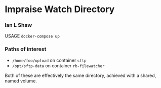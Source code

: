 # Impraise Watch Directory

### Ian L Shaw

USAGE `docker-compose up` 

### Paths of interest
- `/home/foo/upload` on container `sftp`
- `/opt/sftp-data` on container `rb-filewatcher`

Both of these are effectively the same directory, achieved with a shared, named volume.
